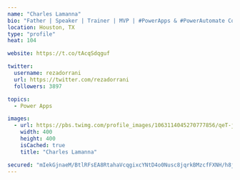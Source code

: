 ```yaml
---
name: "Charles Lamanna"
bio: "Father | Speaker | Trainer | MVP | #PowerApps & #PowerAutomate Community Super User | YouTuber Right-pointing triangle http://youtube.com/c/rezadorrani | Learn - Share - Clockwise rightwards and leftwards open circle arrows"
location: Houston, TX
type: "profile"
heat: 104

website: https://t.co/tAcqSdqguf

twitter:
  username: rezadorrani
  url: https://twitter.com/rezadorrani
  followers: 3897

topics:
  - Power Apps

images:
  - url: https://pbs.twimg.com/profile_images/1063114045270777856/qeT-jpWr_400x400.jpg
    width: 400
    height: 400
    isCached: true
    title: "Charles Lamanna"

secured: "mIekGjnaeM/BtlRFsEA8RtahaVcqgixcYNtD4o0Nusc8jqrkBMzcfFXNH/h8jxgI2ATBfgj36fQUlfVCX9FvnVS9Js98CF8VODSL5e3zKQkjhEgb1lz9St5lEegxrg4cg1errcC++ogQ8vLo3jwFVd1Zsm+LCXKOCmQm+AwS66M5jLKJRFY9QoaEugs6oPxjA2IlYYMlvFksOG3L2OVsS/9LkYuMfvsoYUrYKJxqlltFtIAHzS+3L+n1FjvJQQ18Pz0Ob7XBhrPOBUJp7dQl0RschBM62m3vxIInEnJyExyx1DgNj5iJbTZDtJWSHdf48LC75h+eSaHr+8xQC/FzK1SMmqULObsLZLUSXvgQ6Ps9lxA1+FqnmBnhJd4oAwaxEbOWj+ogosNpDzAY7TZCFyl4GAzm8xSGofHWC/SBPZc=;vbjywe3HtAFC+M6562o6dg=="
---
```


